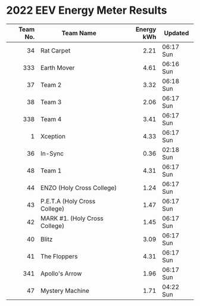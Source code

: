 # 2022 EEV Energy Meter Results
|Team No.|Team Name|Energy kWh|Updated|
|---:|---|---:|---|
|34|Rat Carpet|2.21|06:17 Sun|
|333|Earth Mover|4.61|06:16 Sun|
|37|Team 2|3.32|06:18 Sun|
|38|Team 3|2.06|06:17 Sun|
|338|Team 4|3.41|06:17 Sun|
|1|Xception|4.33|06:17 Sun|
|36|In-Sync|0.36|02:18 Sun|
|48|Team 1|4.31|06:17 Sun|
|44|ENZO (Holy Cross College)|1.24|06:17 Sun|
|43|P.E.T.A (Holy Cross College)|1.47|06:17 Sun|
|42|MARK #1. (Holy Cross College)|1.45|06:17 Sun|
|40|Blitz|3.09|06:17 Sun|
|41|The Floppers|4.31|06:17 Sun|
|341|Apollo's Arrow|1.96|06:17 Sun|
|47|Mystery Machine|1.71|04:22 Sun|
